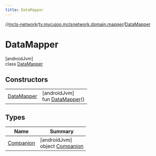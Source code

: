 ```yaml
---
title: DataMapper
---
```

//[mcls-network](../../../index.html)/[tv.mycujoo.mclsnetwork.domain.mapper](../index.html)/[DataMapper](index.html)



# DataMapper



[androidJvm]\
class [DataMapper](index.html)



## Constructors


| | |
|---|---|
| [DataMapper](-data-mapper.html) | [androidJvm]<br>fun [DataMapper](-data-mapper.html)() |


## Types


| Name | Summary |
|---|---|
| [Companion](-companion/index.html) | [androidJvm]<br>object [Companion](-companion/index.html) |

